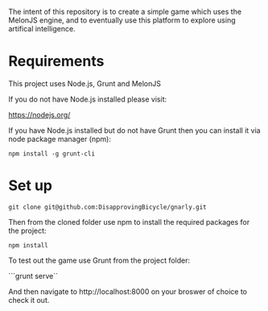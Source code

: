 The intent of this repository is to create a simple game which uses the MelonJS engine, and to eventually use this platform to explore using artifical intelligence.

# Requirements

This project uses Node.js, Grunt and MelonJS

If you do not have Node.js installed please visit:

https://nodejs.org/

If you have Node.js installed but do not have Grunt then you can install it via node package manager (npm):

```npm install -g grunt-cli```

# Set up

```git clone git@github.com:DisapprovingBicycle/gnarly.git```

Then from the cloned folder use npm to install the required packages for the project:

```npm install```

To test out the game use Grunt from the project folder:

```grunt serve``

And then navigate to http://localhost:8000 on your broswer of choice to check it out. 
